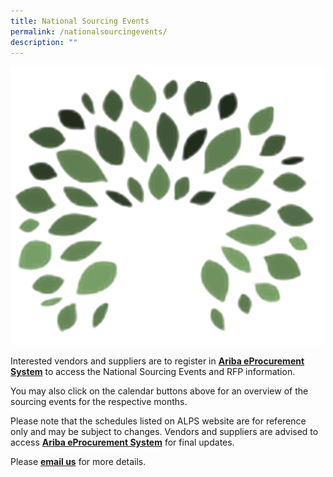 ```yaml
---
title: National Sourcing Events
permalink: /nationalsourcingevents/
description: ""
---
```


![](/images/this%20is%20a%20test%20image.PNG)




Interested vendors and suppliers are to register in [**Ariba eProcurement System**](https://www.ariba.com/) to access the National Sourcing Events and RFP information.  

You may also click on the calendar buttons above for an overview of the sourcing events for the respective months.

Please note that the schedules listed on ALPS website are for reference only and may be subject to changes. Vendors and suppliers are advised to access [**Ariba eProcurement System**](https://www.ariba.com/) for final updates.

Please [**email us**](mailto:alps_operations@alpshealthcare.com.sg) for more details.